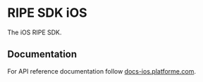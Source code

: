 # RIPE SDK iOS

The iOS RIPE SDK.

## Documentation

For API reference documentation follow [docs-ios.platforme.com](https://docs-ios.platforme.com).
